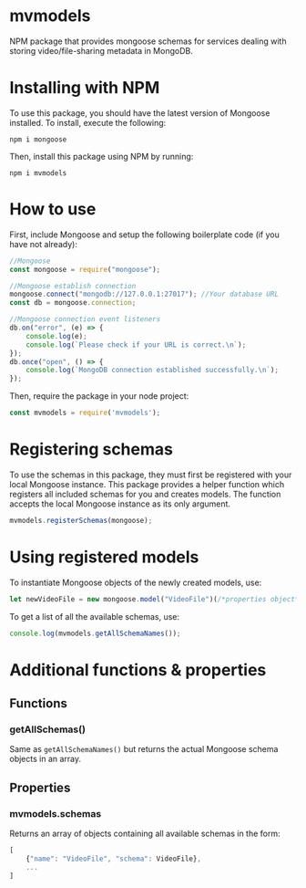 # mvmodels
NPM package that provides mongoose schemas for services dealing with storing video/file-sharing metadata in MongoDB.

# Installing with NPM
To use this package, you should have the latest version of Mongoose installed. To install, execute the following:
```
npm i mongoose
```

Then, install this package using NPM by running:
```
npm i mvmodels
```

# How to use
First, include Mongoose and setup the following boilerplate code (if you have not already):
```javascript
//Mongoose
const mongoose = require("mongoose");

//Mongoose establish connection
mongoose.connect("mongodb://127.0.0.1:27017"); //Your database URL
const db = mongoose.connection;

//Mongoose connection event listeners
db.on("error", (e) => {
    console.log(e);
    console.log(`Please check if your URL is correct.\n`);
});
db.once("open", () => {
    console.log(`MongoDB connection established successfully.\n`);
});
```

Then, require the package in your node project:
```javascript
const mvmodels = require('mvmodels');
```

# Registering schemas
To use the schemas in this package, they must first be registered with your local Mongoose instance.
This package provides a helper function which registers all included schemas for you and creates models. The function accepts the local Mongoose instance as its only argument.
```javascript
mvmodels.registerSchemas(mongoose);
```

# Using registered models
To instantiate Mongoose objects of the newly created models, use:
```javascript
let newVideoFile = new mongoose.model("VideoFile")(/*properties object*/);
```

To get a list of all the available schemas, use:
```javascript
console.log(mvmodels.getAllSchemaNames());
```

# Additional functions & properties
## Functions
### getAllSchemas()
Same as `getAllSchemaNames()` but returns the actual Mongoose schema objects in an array.

## Properties
### mvmodels.schemas
Returns an array of objects containing all available schemas in the form:
```javascript
[
    {"name": "VideoFile", "schema": VideoFile},
    ...
]
```

